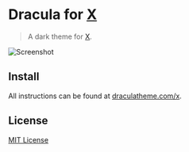 # Dracula for [X](http://link-to-x.com)

> A dark theme for [X](http://link-to-x.com).

![Screenshot](https://draculatheme.com/assets/img/screenshots/sublime.png)

## Install

All instructions can be found at [draculatheme.com/x](https://draculatheme.com/x).

## License

[MIT License](./LICENSE)